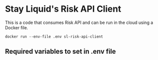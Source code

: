 # Stay Liquid's Risk API Client

This is a code that consumes Risk API and can be run in the cloud using a Docker file.

```
docker run --env-file .env sl-risk-api-client
```

## Required variables to set in .env file
